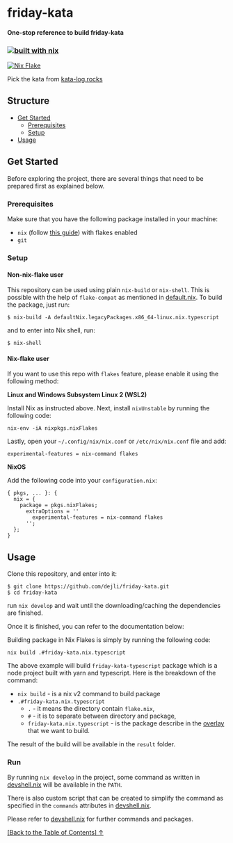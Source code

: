 # friday-kata

#### One-stop reference to build friday-kata

### [![built with nix](https://builtwithnix.org/badge.svg)](https://builtwithnix.org)

[![Nix Flake](https://github.com/dejanr/friday-kata/actions/workflows/nix-flake.yml/badge.svg)](https://github.com/dejli/friday-kata/actions/workflows/nix-flake.yml)

Pick the kata from [kata-log.rocks](https://kata-log.rocks/)

## Structure

- [Get Started](#get-started)
  - [Prerequisites](#prerequisites)
  - [Setup](#setup)
- [Usage](#usage)

## Get Started

Before exploring the project, there are several things that need to be prepared first as explained below.


### Prerequisites

Make sure that you have the following package installed in your machine:

- `nix` (follow [this guide](https://nixos.wiki/wiki/Nix_Installation_Guide)) with flakes enabled
- `git`

### Setup

#### Non-nix-flake user

This repository can be used using plain `nix-build` or `nix-shell`. This is possible with the help of `flake-compat` as mentioned in [default.nix](./default.nix). To build the package, just run:

```
$ nix-build -A defaultNix.legacyPackages.x86_64-linux.nix.typescript
```

and to enter into Nix shell, run:

```
$ nix-shell
```

#### Nix-flake user

If you want to use this repo with `flakes` feature, please enable it using the following method:

**Linux and Windows Subsystem Linux 2 (WSL2)**

Install Nix as instructed above. Next, install `nixUnstable` by running the following code:

```
nix-env -iA nixpkgs.nixFlakes
```

Lastly, open your `~/.config/nix/nix.conf` or `/etc/nix/nix.conf` file and add:

```
experimental-features = nix-command flakes
```

**NixOS**

Add the following code into your `configuration.nix`:

```
{ pkgs, ... }: {
  nix = {
    package = pkgs.nixFlakes;
      extraOptions = ''
        experimental-features = nix-command flakes
      '';
  };
}
```

## Usage

Clone this repository, and enter into it:

```
$ git clone https://github.com/dejli/friday-kata.git
$ cd friday-kata
```

run `nix develop` and wait until the downloading/caching the dependencies are finished.

Once it is finished, you can refer to the documentation below:

Building package in Nix Flakes is simply by running the following code:

```
nix build .#friday-kata.nix.typescript
```

The above example will build `friday-kata-typescript` package which is a node project built with yarn and typescript. Here is the breakdown of the command:

- `nix build` - is a nix v2 command to build package
- `.#friday-kata.nix.typescript`
  - `.` - it means the directory contain `flake.nix`,
  - `#` - it is to separate between directory and package,
  - `friday-kata.nix.typescript` - is the package describe in the [overlay](overlay.nix) that we want to build.

The result of the build will be available in the `result` folder.

### **Run**

By running `nix develop` in the project, some command as written in [devshell.nix](devshell.nix) will be available in the `PATH`.

There is also custom script that can be created to simplify the command as specified in the `commands` attributes in [devshell.nix](devshell.nix).

Please refer to [devshell.nix](devshell.nix) for further commands and packages.

[[Back to the Table of Contents] ↑](#structure)
